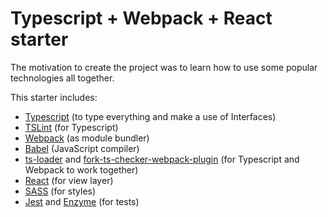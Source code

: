 # Typescript + Webpack + React starter

The motivation to create the project was to learn how to use some popular technologies all together.

This starter includes:
* [Typescript](https://www.typescriptlang.org/index.html) (to type everything and make a use of Interfaces)
* [TSLint](https://palantir.github.io/tslint/) (for Typescript)
* [Webpack](https://webpack.js.org/) (as module bundler)
* [Babel](https://babeljs.io/) (JavaScript compiler)
* [ts-loader](https://github.com/TypeStrong/ts-loader) and [fork-ts-checker-webpack-plugin](https://github.com/Realytics/fork-ts-checker-webpack-plugin) (for Typescript and Webpack to work together)
* [React](https://reactjs.org/) (for view layer)
* [SASS](https://sass-lang.com/) (for styles)
* [Jest](https://jestjs.io/) and [Enzyme](https://github.com/airbnb/enzyme) (for tests)
